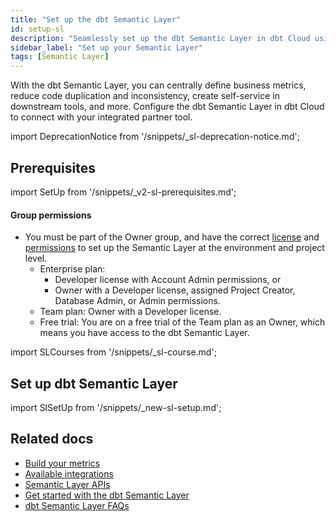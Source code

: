 ```yaml
---
title: "Set up the dbt Semantic Layer"
id: setup-sl
description: "Seamlessly set up the dbt Semantic Layer in dbt Cloud using intuitive navigation."
sidebar_label: "Set up your Semantic Layer"
tags: [Semantic Layer]
---
```


With the dbt Semantic Layer, you can centrally define business metrics, reduce code duplication and inconsistency, create self-service in downstream tools, and more. Configure the dbt Semantic Layer in dbt Cloud to connect with your integrated partner tool.

<VersionBlock lastVersion="1.5">

import DeprecationNotice from '/snippets/_sl-deprecation-notice.md';

<DeprecationNotice />
 
 </VersionBlock>

## Prerequisites

import SetUp from '/snippets/_v2-sl-prerequisites.md';

<SetUp/>

#### Group permissions
- You must be part of the Owner group, and have the correct [license](/docs/cloud/manage-access/seats-and-users) and [permissions](/docs/cloud/manage-access/self-service-permissions) to set up the Semantic Layer at the environment and project level.
  - Enterprise plan:
    - Developer license with Account Admin permissions, or
    - Owner with a Developer license, assigned Project Creator, Database Admin, or Admin permissions.
  - Team plan: Owner with a Developer license.
  - Free trial: You are on a free trial of the Team plan as an Owner, which means you have access to the dbt Semantic Layer.

import SLCourses from '/snippets/_sl-course.md';

<SLCourses/>

## Set up dbt Semantic Layer

import SlSetUp from '/snippets/_new-sl-setup.md';  

<SlSetUp/>

<!--
1. Create a new environment in dbt Cloud by selecting **Deploy** and then **Environments**.
2. Select **dbt Version 1.6** (or the latest) and enter your deployment credentials.
3. To configure the new Semantic Layer, you must have a successful run in your new environment. We recommend running `dbt ls` since `dbt build` won’t succeed until you’ve created and defined semantic models and metrics.
4. To enable the dbt Semantic Layer, go to the **Account Settings** page and then select the specific project you want to enable the Semantic Layer for.
5. In the **Project Details** page, select **Configure Semantic Layer.** This will prompt you to enter data platform connection credentials for the Semantic Layer and select the environment where you want to enable the Semantic Layer. We recommend using a less privileged set of credentials when setting up your connection. The semantic layer requires SELECT and CREATE TABLE permissions.
6. After you’ve entered your credentials, you should see connection information that will allow you to connect to downstream tools. If the tool you are using can connect with JDBC, you can save the **JDBC URL** or each of the individual components provided (e.g., environment id, host). Alternatively, if the tool you connect to uses the Semantic Layer GraphQL API, save the GraphQL API host information.
7. Next, go back to the **Project Details** page and select **Generate Service Token** to create a Semantic Layer service token. Save this token for later.
8. You’re done 🎉! The semantic layer should is now enabled for your project. 
-->

## Related docs

- [Build your metrics](/docs/build/build-metrics-intro)
- [Available integrations](/docs/cloud-integrations/avail-sl-integrations)
- [Semantic Layer APIs](/docs/dbt-cloud-apis/sl-api-overview)
- [Get started with the dbt Semantic Layer](/guides/sl-snowflake-qs)
- [dbt Semantic Layer FAQs](/docs/use-dbt-semantic-layer/sl-faqs)
